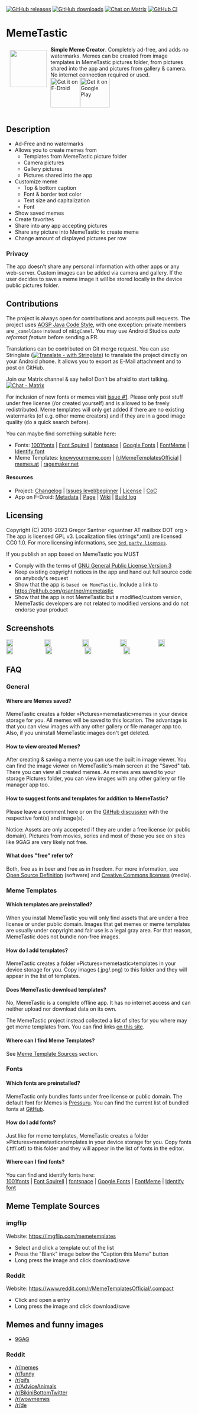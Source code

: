 [![GitHub releases](https://img.shields.io/github/tag/gsantner/memetastic.svg)](https://github.com/gsantner/memetastic/releases)
[![GitHub downloads](https://img.shields.io/github/downloads/gsantner/memetastic/total.svg?logo=github&logoColor=lime)](https://github.com/gsantner/memetastic/releases)
[![Chat on Matrix](https://img.shields.io/badge/chat-matrix-blue.svg)](https://matrix.to/#/#memetastic:matrix.org)
[![GitHub CI](https://github.com/gsantner/memetastic/workflows/CI/badge.svg)](https://github.com/gsantner/memetastic/actions)

# MemeTastic
<img src="/app/src/main/ic_launcher-web.png" align="left" width="100" hspace="10" vspace="10">
<b>Simple Meme Creator</b>. Completely ad-free, and adds no watermarks.
Memes can be created from image templates in MemeTastic pictures folder,
from pictures shared into the app and pictures from gallery & camera.
No internet connection required or used.

<div style="display:flex;" >
<a href="https://f-droid.org/repository/browse/?fdid=io.github.gsantner.memetastic">
    <img src="https://f-droid.org/badge/get-it-on.png" alt="Get it on F-Droid" height="80">
</a>
<a href="https://play.google.com/store/apps/details?id=io.github.gsantner.memetastic">
    <img alt="Get it on Google Play" height="80" src="https://play.google.com/intl/en_us/badges/images/generic/en_badge_web_generic.png" />
</a>
</div></br>


## Description
* Ad-Free and no watermarks
* Allows you to create memes from
  * Templates from MemeTastic picture folder
  * Camera pictures
  * Gallery pictures
  * Pictures shared into the app
* Customize meme
  * Top & bottom caption
  * Font & border text color
  * Text size and capitalization
  * Font
* Show saved memes
* Create favorites
* Share into any app accepting pictures
* Share any picture into MemeTastic to create meme
* Change amount of displayed pictures per row

### Privacy<a name="privacy"></a>
The app doesn't share any personal information with other apps or any web-server.
Custom images can be added via camera and gallery. If the user decides to save a meme image it will be stored locally in the device public pictures folder.

## Contributions
The project is always open for contributions and accepts pull requests.
The project uses [AOSP Java Code Style](https://source.android.com/source/code-style#follow-field-naming-conventions), with one exception: private members are `_camelCase` instead of `mBigCamel`. You may use Android Studios _auto reformat feature_ before sending a PR.

Translations can be contributed on Git merge request. You can use Stringlate ([![Translate - with Stringlate](https://img.shields.io/badge/stringlate-translate-green.svg)](https://lonamiwebs.github.io/stringlate/translate?git=https%3A%2F%2Fgithub.com%2Fgsantner%2Fmemetastic.git&name=MemeTastic&web=https%3A%2F%2Fgithub.com%2Fgsantner%2Fmemetastic)) to translate the project directly on your Android phone. It allows you to export as E-Mail attachment and to post on GitHub.

Join our Matrix channel & say hello! Don't be afraid to start talking. [![Chat - Matrix](https://img.shields.io/badge/chat-on%20matrix-blue.svg)](https://matrix.to/#/#memetastic:matrix.org)  

For inclusion of new fonts or memes visit [issue #1](https://github.com/gsantner/memetastic/issues/1).
Please only post stuff under free license (/or created yourself) and is allowed to be freely redistributed.
Meme templates will only get added if there are no existing watermarks (of e.g. other meme creators)
and if they are in a good image quality (do a quick search before).

You can maybe find something suitable here:
* Fonts: [1001fonts](http://www.1001fonts.com) | [Font Squirell](https://www.fontsquirrel.com/fonts/list/find_fonts?filter%5Blicense%5D%5B0%5D=app&filter%5Blicense%5D%5B1%5D=open&sort=hot) | [fontspace](http://www.fontspace.com/) | [Google Fonts](https://fonts.google.com) | [FontMeme](https://fontmeme.com/) | [Identify font](https://www.fontsquirrel.com/matcherator)
* Meme Templates: [knowyourmeme.com](http://knowyourmeme.com) | [/r/MemeTemplatesOfficial](https://www.reddit.com/r/MemeTemplatesOfficial)  | [memes.at](http://www.memes.at/) | [ragemaker.net](https://ragemaker.net/images)


#### Resources
* Project: [Changelog](/CHANGELOG.md) | [Issues level/beginner](https://github.com/gsantner/memetastic/issues?q=is%3Aissue+is%3Aopen+label%3Alevel%2Fbeginner) | [License](/LICENSE.txt) | [CoC](/CODE_OF_CONDUCT.md)
* App on F-Droid: [Metadata](https://gitlab.com/fdroid/fdroiddata/blob/master/metadata/io.github.gsantner.memetastic.txt) | [Page](https://f-droid.org/packages/io.github.gsantner.memetastic/) | [Wiki](https://f-droid.org/wiki/page/io.github.gsantner.memetastic) | [Build log](https://f-droid.org/wiki/page/io.github.gsantner.memetastic/lastbuild)

## Licensing
Copyright (C) 2016-2023 Gregor Santner \<gsantner AT mailbox DOT org \>
The app is licensed GPL v3. Localization files (strings\*.xml) are licensed CC0 1.0.
For more licensing informations, see [`3rd party licenses`](/app/src/main/res/raw/licenses_3rd_party.md).

If you publish an app based on MemeTastic you MUST
* Comply with the terms of [GNU General Public License Version 3](https://www.gnu.org/licenses/gpl-3.0.html)
* Keep existing copyright notices in the app and hand out full source code on anybody's request
* Show that the app is `based on MemeTastic`. Include a link to https://github.com/gsantner/memetastic
* Show that the app is not MemeTastic but a modified/custom version, MemeTastic developers are not related to modified versions and do not endorse your product

## Screenshots
<div style="display:flex;" >
	<img src="https://raw.githubusercontent.com/gsantner/memetastic-metadata-latest/master/en-US/phoneScreenshots/01.png" width="19%" >
	<img src="https://raw.githubusercontent.com/gsantner/memetastic-metadata-latest/master/en-US/phoneScreenshots/02.png" width="19%" style="margin-left:10px;" >
	<img src="https://raw.githubusercontent.com/gsantner/memetastic-metadata-latest/master/en-US/phoneScreenshots/03.png" width="19%" style="margin-left:10px;" >
	<img src="https://raw.githubusercontent.com/gsantner/memetastic-metadata-latest/master/en-US/phoneScreenshots/04.png" width="19%" style="margin-left:10px;" >
	<img src="https://raw.githubusercontent.com/gsantner/memetastic-metadata-latest/master/en-US/phoneScreenshots/05.png" width="19%" style="margin-left:10px;" >
</div>

<div style="display:flex;" >
	<img src="https://raw.githubusercontent.com/gsantner/memetastic-metadata-latest/master/en-US/phoneScreenshots/06.png" width="19%" >
	<img src="https://raw.githubusercontent.com/gsantner/memetastic-metadata-latest/master/en-US/phoneScreenshots/07.png" width="19%" style="margin-left:10px;" >
	<img src="https://raw.githubusercontent.com/gsantner/memetastic-metadata-latest/master/en-US/phoneScreenshots/08.png" width="19%" style="margin-left:10px;" >
	<img src="https://raw.githubusercontent.com/gsantner/memetastic-metadata-latest/master/en-US/phoneScreenshots/09.png" width="19%" style="margin-left:10px;" >
</div>

## FAQ

### General

#### Where are Memes saved?
MemeTastic creates a folder »Pictures»memetastic»memes in your device storage for you. All memes will be saved to this location. The advantage is that you can view images with any other gallery or file manager app too. Also, if you uninstall MemeTastic images don't get deleted.

#### How to view created Memes?
After creating & saving a meme you can use the built in image viewer. You can find the image viewer on MemeTastic's main screen at the "Saved" tab. There you can view all created memes. As memes ares saved to your storage Pictures folder, you can view images with any other gallery or file manager app too.

#### How to suggest fonts and templates for addition to MemeTastic?
Please leave a comment here or on the [GitHub discussion](https://github.com/gsantner/memetastic/issues/126) with the respective font(s) and image(s).

Notice: Assets are only accepeted if they are under a free license (or public domain). Pictures from movies, series and most of those you see on sites like 9GAG are very likely not free.

#### What does "free" refer to?
Both, free as in beer and free as in freedom. For more information, see [Open Source Definition](https://opensource.org/osd) (software) and [Creative Commons licenses](https://creativecommons.org/licenses) (media).


### Meme Templates

#### Which templates are preinstalled?
When you install MemeTastic you will only find assets that are under a free license or under public domain. Images that get memes or meme templates are usually under copyright and fair use is a legal gray area. For that reason, MemeTastic does not bundle non-free images.

#### How do I add templates?
MemeTastic creates a folder »Pictures»memetastic»templates in your device storage for you. Copy images (.jpg/.png) to this folder and they will appear in the list of templates.

#### Does MemeTastic download templates?
No, MemeTastic is a complete offline app. It has no internet access and can neither upload nor download data on its own.  

The MemeTastic project instead collected a list of sites for you where may get meme templates from. You can find links [on this site](#meme-template-sources).

#### Where can I find Meme Templates?
See [Meme Template Sources](#meme-template-sources) section.


### Fonts

#### Which fonts are preinstalled?
MemeTastic only bundles fonts under free license or public domain. The default font for Memes is [Pressuru](https://web.archive.org/web/20140302041243/http://www.abstrkt.ru/index.php?p=freefonts). You can find the current list of bundled fonts at [GitHub](https://github.com/gsantner/memetastic/tree/master/app/src/main/assets/bundled).

#### How do I add fonts?
Just like for meme templates, MemeTastic creates a folder »Pictures»memetastic»templates in your device storage for you. Copy fonts (.ttf/.otf) to this folder and they will appear in the list of fonts in the editor.

#### Where can I find fonts?
You can find and identify fonts here:<br/>
[1001fonts](http://www.1001fonts.com) | [Font Squirell](https://www.fontsquirrel.com/fonts/list/find_fonts?filter%5Blicense%5D%5B0%5D=app&filter%5Blicense%5D%5B1%5D=open&sort=hot) | [fontspace](http://www.fontspace.com/) | [Google Fonts](https://fonts.google.com) | [FontMeme](https://fontmeme.com/) | [Identify font](https://www.fontsquirrel.com/matcherator) 


</div> <!-- h4 bullet -->

## Meme Template Sources

### imgflip
Website: <https://imgflip.com/memetemplates>

* Select and click a template out of the list
* Press the "Blank" image below the "Caption this Meme" button
* Long press the image and click download/save


### Reddit
Website: <https://www.reddit.com/r/MemeTemplatesOfficial/.compact>

* Click and open a entry
* Long press the image and click download/save


## Memes and funny images
* [9GAG](https://9gag.com)

### Reddit
* [/r/memes](https://www.reddit.com/r/memes/.compact)
* [/r/funny](https://www.reddit.com/r/funny/.compact)
* [/r/gifs](https://www.reddit.com/r/gifs/.compact)
* [/r/AdviceAnimals](https://www.reddit.com/r/AdviceAnimals/.compact)
* [/r/BikiniBottomTwitter](https://www.reddit.com/r/BikiniBottomTwitter/.compact)
* [/r/wowmemes](https://www.reddit.com/r/wowmemes/.compact)
* [/r/de](https://www.reddit.com/r/de/.compact)

